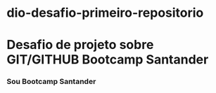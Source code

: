 # dio-desafio-primeiro-repositorio
# Desafio de projeto sobre GIT/GITHUB Bootcamp Santander
### Sou Bootcamp Santander
